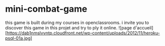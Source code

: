 # mini-combat-game
this game is built during my courses in openclassrooms.
i invite you to discover this game in this projet and try to ply it online.
![page d'accueil][https://dab1nmslvvntp.cloudfront.net/wp-content/uploads/2012/11/heroku-psql-01a.jpg]
